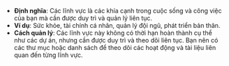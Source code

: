 

- **Định nghĩa**: Các lĩnh vực là các khía cạnh trong cuộc sống và công việc của bạn mà cần được duy trì và quản lý liên tục.
- **Ví dụ**: Sức khỏe, tài chính cá nhân, quản lý đội ngũ, phát triển bản thân.
- **Cách quản lý**: Các lĩnh vực này không có thời hạn hoàn thành cụ thể như các dự án, nhưng cần được duy trì và theo dõi liên tục. Bạn nên có các thư mục hoặc danh sách để theo dõi các hoạt động và tài liệu liên quan đến từng lĩnh vực.